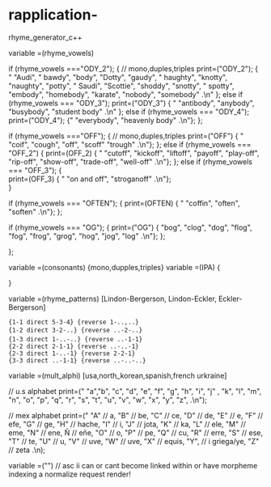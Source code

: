 # rapplication-
rhyme_generator_c++

variable =(rhyme_vowels) 

if (rhyme_vowels ==="ODY_2"); {
// mono,duples,triples
          print=("ODY_2"); { "
          "Audi", " bawdy", "body", "Dotty",
          "gaudy", " haughty", "knotty", "naughty",
          "potty", " Saudi", "Scottie", "shoddy",
          "snotty", " spotty", "embody", "homebody",
          "karate", "nobody", "somebody" .\n"
       };
    else if (rhyme_vowels === "ODY_3");
          print=("ODY_3") { "
           "antibody", "anybody", "busybody", 
           "student body" .\n"
       }; 
    else if (rhyme_vowels === "ODY_4");
          print=("ODY_4"); {"
           "everybody", "heavenly body" .\n"};
        };
        
   
if (rhyme_vowels ==="OFF"); {
// mono,duples,triples
          print=("OFF") { "
          "coif", "cough", "off",  "scoff"
          "trough" .\n"};
        };
   else if (rhyme_vowels === "OFF_2") { 
          print=(OFF_2) { "
          "cutoff", "kickoff", "liftoff",
          "payoff", "play-off", "rip-off",
          "show-off", "trade-off", "well-off"
          .\n"};
   };
   else if (rhyme_vowels === "OFF_3"); {  
          print=(OFF_3) { "
          "on and off", "stroganoff"
          .\n"};  
}
      
if (rhyme_vowels === "OFTEN"); {
          print=(OFTEN) { " 
          "coffin", "often", "soften"
          .\n"};
};

if (rhyme_vowels === "OG"); {
          print=("OG") {
          "bog", "clog", "dog", "flog", "fog",
          "frog", "grog", "hog", "jog", "log" 
          .\n"};
          };
          
          
 };
        
        
        
        
        
        
        
        
        
        
        
        
        
        
        
        
        
        
        
        
        
        
        
        
        
        
        
        
        
        
        
        

variable =(consonants) {mono,dupples,triples}
variable =(IPA) {

}



variable =(rhyme_patterns) 
  [Lindon-Bergerson, Lindon-Eckler, Eckler-Bergerson]

    {1-1 direct 5-3-4} {reverse 1-..,..}
    {1-2 direct 3-2-..} {reverse ..-2-..}
    {1-3 direct 1-..-..} {reverse ..-1-1}
    {2-2 direct 2-1-1} {reverse ..-..-1}
    {2-3 direct 1-..-1} {reverse 2-2-1}
    {3-3 direct ..-1-1} {reverse ..-..-..}
 
variable =(mult_alphi) [usa,north_korean,spanish,french
urkraine]

// u.s alphabet
    print=("
    "a","b", "c", "d",
    "e", "f", "g", "h",
    "i", "j" , "k", "l",
    "m", "n", "o", "p",
    "q", "r", "s", "t",
    "u", "v", "w", "x",
    "y", "z", .\n");

// mex alphabet
    print=("
    "A" // a, "B" // be, "C" // ce, "D" // de,
    "E" // e, "F" // efe, "G" // ge, "H" // hache,
    "I" // i, "J" // jota, "K" // ka, "L" // ele,
    "M" // eme, "N" // ene, Ñ // eñe, "O" // o,
    "P" // pe, "Q" // cu, "R" // erre, "S" // ese,
    "T" // te, "U" // u, "V" // uve, "W" // uve, 
    "X" // equis, "Y", // i griega/ye, "Z" // zeta
    .\n);
    
variable =("")
// asc ii can or cant become linked within or have morpheme indexing a normalize request render!
